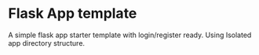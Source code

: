 # Flask App template
A simple flask app starter template with login/register ready. Using Isolated app directory structure.
